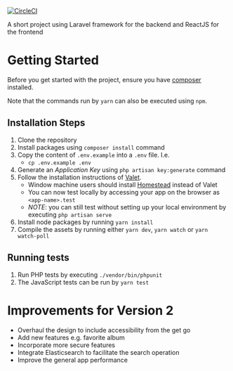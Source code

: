 [![CircleCI](https://circleci.com/gh/sachungo/movies/tree/master.svg?style=svg)](https://circleci.com/gh/sachungo/movies/tree/master)

A short project using Laravel framework for the backend and ReactJS for the frontend

# Getting Started

Before you get started with the project, ensure you have [composer](https://getcomposer.org/download/) installed.

Note that the commands run by `yarn` can also be executed using `npm`.

## Installation Steps
1. Clone the repository
2. Install packages using `composer install` command
3. Copy the content of `.env.example` into a `.env` file. I.e.
   - `cp .env.example .env`
4. Generate an *Application Key* using `php artisan key:generate` command
5. Follow the installation instructions of [Valet](https://laravel.com/docs/5.6/valet#installation).
   - Window machine users should install [Homestead](https://laravel.com/docs/5.6/homestead) instead of Valet
   - You can now test locally by accessing your app on the browser as `<app-name>.test`
   - _NOTE_: you can still test without setting up your local environment by executing `php artisan serve`
6. Install node packages by running `yarn install`
7. Compile the assets by running either `yarn dev`, `yarn watch` or `yarn watch-poll`

## Running tests
1. Run PHP tests by executing `./vendor/bin/phpunit`
2. The JavaScript tests can be run by `yarn test`

# Improvements for Version 2
- Overhaul the design to include accessibility from the get go
- Add new features e.g. favorite album
- Incorporate more secure features
- Integrate Elasticsearch to facilitate the search operation
- Improve the general app performance
